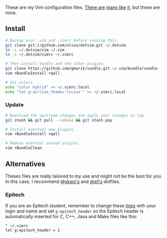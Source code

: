 These are my Vim configuration files. [There are][steve-losh] [many like][pengwynn]
[it][sanctum], but these are mine.

## Install

```sh
# Backup your .vim and .vimrc before running this.
git clone git://github.com/aliou/dotvim.git ~/.dotvim
ln -s ~/.dotvim/vim ~/.vim
ln -s ~/.dotvim/vimrc ~/.vimrc

# Then install Vundle and the other plugins:
git clone https://github.com/gmarik/vundle.git ~/.vim/bundle/vundle
vim +BundleInstall +qall

# Set colors
echo "color hybrid" >> ~/.vimrc.local
echo "let g:airline_theme='lucius'" >> ~/.vimrc.local
```

### Update
```sh
# Download the upstream changes and apply your changes on top.
git stash && git pull --rebase && git stash pop

# Install eventual new plugins.
vim +BundleInstall +qall

# Remove eventual unused plugins.
vim +BundleClean
```

## Alternatives
Theses files are really tailored to my use and might not be the best for you. In
this case, I recommend @[skwp's][skwp-dotfiles] and [@sjl's][steve-losh]
dotfiles.

### Epitech

If you are an Epitech student, remember to change these [lines][l1] with your
login and name and set `g:epitech_header` so the Epitech header is automatically
inserted for C, C++, Java and Make files like this:

```vimscript
" ~/.vimrc
let g:epitech_header = 1
```

[l1]: https://github.com/aliou/dotvim/blob/fa06a59907b81b998a1de99e96b77c8fb3c55d47/vim/plugin/epitech.vim#L22-L23
[l2]: https://github.com/gmarik/vundle
[steve-losh]: https://bitbucket.org/sjl/dotfiles/
[pengwynn]: https://github.com/pengwynn/dotfiles
[sanctum]: https://github.com/tejr/dotfiles
[skwp-dotfiles]: http://skwp.github.io/dotfiles/
